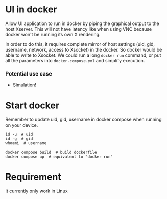 # UI in docker
Allow UI application to run in docker by piping the graphical output to the host Xserver. This will not have latency like when using VNC because docker won't be running its own X rendering.

In order to do this, it requires complete mirror of host settings (uid, gid, username, network, access to Xsocket) in the docker. So docker would be able to write to Xsocket. We could run a long `docker run` command, or put all the parameters into `docker-compose.yml` and simplify execution.


### Potential use case
- Simulation!


# Start docker
Remember to update uid, gid, username in docker compose when running on your device.
```
id -u  # uid
id -g  # gid
whoami  # username
```

```
docker compose build  # build dockerfile
docker compose up  # equivalent to "docker run"
```


# Requirement
It currently only work in Linux